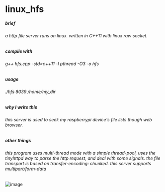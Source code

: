 # linux_hfs
##### brief
###### a http file server runs on linux. written in C++11 with linux raw socket.
##### compile with
###### g++ hfs.cpp -std=c++11 -l pthread -O3 -o hfs
##### usage
###### ./hfs 8039 /home/my_dir
##### why I write this
###### this server is used to seek my raspberrypi device's file lists though web browser.
##### other things
###### this program uses multi-thread mode with a simple thread-pool, uses the tinyhttpd way to parse the http request, and deal with some signals. the file transport is based on transfer-encoding: chunked. this server supports multipart/form-data
![image](https://github.com/user-attachments/assets/59af40c7-d516-4783-92de-ca57da2b83a7)
